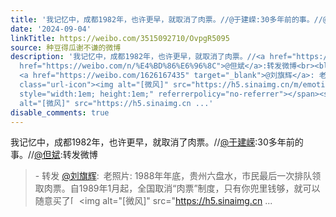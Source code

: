 ```yaml
---
title: '我记忆中，成都1982年，也许更早，就取消了肉票。//@于建嵘:30多年前的事。//@但斌:转发微博 - 转发 @刘旗辉:&ensp;老照片: 1988年年底，贵州六盘水，市民最后一...'
date: '2024-09-04'
linkTitle: https://weibo.com/3515092710/OvpgR5095
source: 种豆得瓜谢不谦的微博
description: '我记忆中，成都1982年，也许更早，就取消了肉票。//<a href="https://weibo.com/n/%E4%BA%8E%E5%BB%BA%E5%B5%98">@于建嵘</a>:30多年前的事。//<a
  href="https://weibo.com/n/%E4%BD%86%E6%96%8C">@但斌</a>:转发微博<br><blockquote> - 转发
  <a href="https://weibo.com/1626167435" target="_blank">@刘旗辉</a>: 老照片: 1988年年底，贵州六盘水，市民最后一次排队领取肉票。自1989年1月起，全国取消“肉票”制度，只有你兜里钱够，就可以随意买了<span
  class="url-icon"><img alt="[微风]" src="https://h5.sinaimg.cn/m/emoticon/icon/others/w_weifeng-6dce9bef03.png"
  style="width:1em; height:1em;" referrerpolicy="no-referrer"></span><span class="url-icon"><img
  alt="[微风]" src="https://h5.sinaimg.cn ...'
disable_comments: true
---
```

我记忆中，成都1982年，也许更早，就取消了肉票。//<a href="https://weibo.com/n/%E4%BA%8E%E5%BB%BA%E5%B5%98">@于建嵘</a>:30多年前的事。//<a href="https://weibo.com/n/%E4%BD%86%E6%96%8C">@但斌</a>:转发微博<br><blockquote> - 转发 <a href="https://weibo.com/1626167435" target="_blank">@刘旗辉</a>: 老照片: 1988年年底，贵州六盘水，市民最后一次排队领取肉票。自1989年1月起，全国取消“肉票”制度，只有你兜里钱够，就可以随意买了<span class="url-icon"><img alt="[微风]" src="https://h5.sinaimg.cn/m/emoticon/icon/others/w_weifeng-6dce9bef03.png" style="width:1em; height:1em;" referrerpolicy="no-referrer"></span><span class="url-icon"><img alt="[微风]" src="https://h5.sinaimg.cn ...